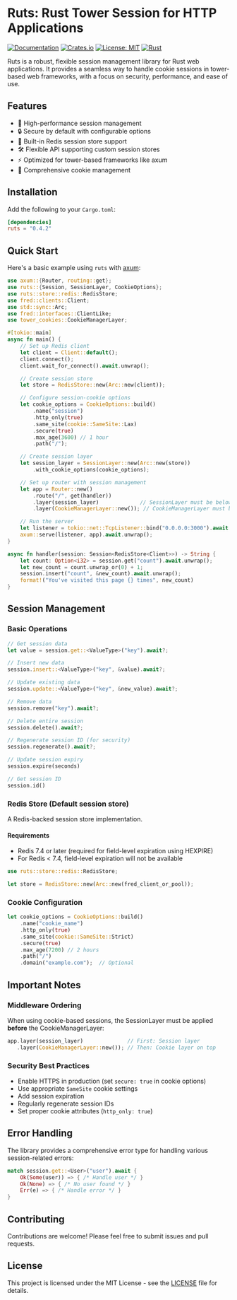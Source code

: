 # Ruts: Rust Tower Session for HTTP Applications

[![Documentation](https://docs.rs/ruts/badge.svg)](https://docs.rs/ruts)
[![Crates.io](https://img.shields.io/crates/v/ruts.svg)](https://crates.io/crates/ruts)
[![License: MIT](https://img.shields.io/badge/License-MIT-yellow.svg)](https://opensource.org/licenses/MIT)
[![Rust](https://img.shields.io/badge/rust-1.75.0%2B-blue.svg?maxAge=3600)](
github.com/jimmielovell/ruts)

Ruts is a robust, flexible session management library for Rust web applications. It provides a seamless way to handle cookie sessions in tower-based web frameworks, with a focus on security, performance, and ease of use.

## Features

- 🚀 High-performance session management
- 🔒 Secure by default with configurable options
- 🔄 Built-in Redis session store support
- 🛠 Flexible API supporting custom session stores
- ⚡ Optimized for tower-based frameworks like axum
- 🍪 Comprehensive cookie management

## Installation

Add the following to your `Cargo.toml`:

```toml
[dependencies]
ruts = "0.4.2"
```

## Quick Start

Here's a basic example using `ruts` with [axum](https://docs.rs/axum/latest/axum/):

```rust
use axum::{Router, routing::get};
use ruts::{Session, SessionLayer, CookieOptions};
use ruts::store::redis::RedisStore;
use fred::clients::Client;
use std::sync::Arc;
use fred::interfaces::ClientLike;
use tower_cookies::CookieManagerLayer;

#[tokio::main]
async fn main() {
    // Set up Redis client
    let client = Client::default();
    client.connect();
    client.wait_for_connect().await.unwrap();

    // Create session store
    let store = RedisStore::new(Arc::new(client));

    // Configure session-cookie options
    let cookie_options = CookieOptions::build()
        .name("session")
        .http_only(true)
        .same_site(cookie::SameSite::Lax)
        .secure(true)
        .max_age(3600) // 1 hour
        .path("/");

    // Create session layer
    let session_layer = SessionLayer::new(Arc::new(store))
        .with_cookie_options(cookie_options);

    // Set up router with session management
    let app = Router::new()
        .route("/", get(handler))
        .layer(session_layer)             // SessionLayer must be below
        .layer(CookieManagerLayer::new()); // CookieManagerLayer must be on top

    // Run the server
    let listener = tokio::net::TcpListener::bind("0.0.0.0:3000").await.unwrap();
    axum::serve(listener, app).await.unwrap();
}

async fn handler(session: Session<RedisStore<Client>>) -> String {
    let count: Option<i32> = session.get("count").await.unwrap();
    let new_count = count.unwrap_or(0) + 1;
    session.insert("count", &new_count).await.unwrap();
    format!("You've visited this page {} times", new_count)
}
```

## Session Management

### Basic Operations

```rust
// Get session data
let value = session.get::<ValueType>("key").await?;

// Insert new data
session.insert::<ValueType>("key", &value).await?;

// Update existing data
session.update::<ValueType>("key", &new_value).await?;

// Remove data
session.remove("key").await?;

// Delete entire session
session.delete().await?;

// Regenerate session ID (for security)
session.regenerate().await?;

// Update session expiry
session.expire(seconds)

// Get session ID
session.id()
```

### Redis Store (Default session store)
A Redis-backed session store implementation.

#### Requirements

- Redis 7.4 or later (required for field-level expiration using HEXPIRE)
- For Redis < 7.4, field-level expiration will not be available

```rust
use ruts::store::redis::RedisStore;

let store = RedisStore::new(Arc::new(fred_client_or_pool));
```

### Cookie Configuration

```rust
let cookie_options = CookieOptions::build()
    .name("cookie_name")
    .http_only(true)
    .same_site(cookie::SameSite::Strict)
    .secure(true)
    .max_age(7200) // 2 hours
    .path("/")
    .domain("example.com");  // Optional
```

## Important Notes

### Middleware Ordering
When using cookie-based sessions, the SessionLayer must be applied **before** the CookieManagerLayer:

```rust
app.layer(session_layer)              // First: Session layer
   .layer(CookieManagerLayer::new()); // Then: Cookie layer on top
```

### Security Best Practices

- Enable HTTPS in production (set `secure: true` in cookie options)
- Use appropriate `SameSite` cookie settings
- Add session expiration
- Regularly regenerate session IDs
- Set proper cookie attributes (`http_only: true`)

## Error Handling

The library provides a comprehensive error type for handling various session-related errors:

```rust
match session.get::<User>("user").await {
    Ok(Some(user)) => { /* Handle user */ }
    Ok(None) => { /* No user found */ }
    Err(e) => { /* Handle error */ }
}
```

## Contributing

Contributions are welcome! Please feel free to submit issues and pull requests.

## License

This project is licensed under the MIT License - see the [LICENSE](LICENSE) file for details.

